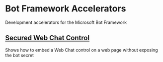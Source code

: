 # Bot Framework Accelerators
Development accelerators for the Microsoft Bot Framework

## [Secured Web Chat Control](SecuredWebChatControl/README.md)
Shows how to embed a Web Chat control on a web page without exposing the bot secret